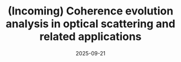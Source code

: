 ---
collection: talks
type: "Conference talk"

title: "(Incoming) Coherence evolution analysis in optical scattering and related applications"
venue: "The 5th International Conference on Computational Imaging  (CITA2025)"
date: 2025-09-21
location: "Suzhou, China"

# permalink: /talks/2014-03-01-talk-3
#link: 
---